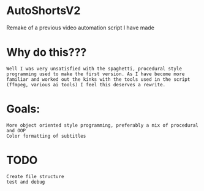 # AutoShortsV2
Remake of a previous video automation script I have made

# Why do this???
    Well I was very unsatisfied with the spaghetti, procedural style programming used to make the first version. As I have become more familiar and worked out the kinks with the tools used in the script (ffmpeg, various ai tools) I feel this deserves a rewrite.

# Goals:
    More object oriented style programming, preferably a mix of procedural and OOP
    Color formatting of subtitles


# TODO
    Create file structure
    test and debug